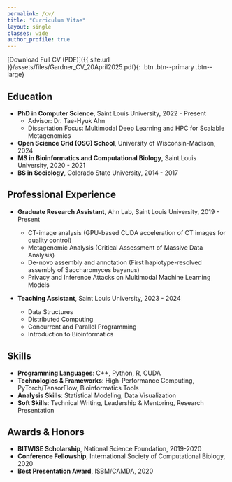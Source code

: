 ```yaml
---
permalink: /cv/
title: "Curriculum Vitae"
layout: single
classes: wide
author_profile: true
---
```


[Download Full CV (PDF)]({{ site.url }}/assets/files/Gardner_CV_20April2025.pdf){: .btn .btn--primary .btn--large}

## Education

* **PhD in Computer Science**, Saint Louis University, 2022 - Present
  * Advisor: Dr. Tae-Hyuk Ahn
  * Dissertation Focus: Multimodal Deep Learning and HPC for Scalable Metagenomics
* **Open Science Grid (OSG) School**, University of Wisconsin-Madison, 2024
* **MS in Bioinformatics and Computational Biology**, Saint Louis University, 2020 - 2021
* **BS in Sociology**, Colorado State University, 2014 - 2017

## Professional Experience

* **Graduate Research Assistant**, Ahn Lab, Saint Louis University, 2019 - Present
  * CT-image analysis (GPU-based CUDA acceleration of CT images for quality control)
  * Metagenomic Analysis (Critical Assessment of Massive Data Analysis)
  * De-novo assembly and annotation (First haplotype-resolved assembly of Saccharomyces bayanus)
  * Privacy and Inference Attacks on Multimodal Machine Learning Models

* **Teaching Assistant**, Saint Louis University, 2023 - 2024
  * Data Structures
  * Distributed Computing
  * Concurrent and Parallel Programming
  * Introduction to Bioinformatics

## Skills

* **Programming Languages**: C++, Python, R, CUDA
* **Technologies & Frameworks**: High-Performance Computing, PyTorch/TensorFlow, Bioinformatics Tools
* **Analysis Skills**: Statistical Modeling, Data Visualization
* **Soft Skills**: Technical Writing, Leadership & Mentoring, Research Presentation

## Awards & Honors

* **BITWISE Scholarship**, National Science Foundation, 2019-2020
* **Conference Fellowship**, International Society of Computational Biology, 2020
* **Best Presentation Award**, ISBM/CAMDA, 2020
